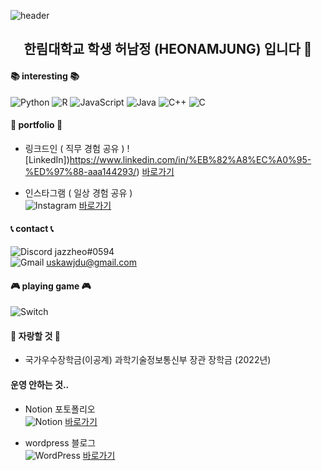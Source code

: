 
![header](https://capsule-render.vercel.app/api?type=waving&color=timeGradient&height=200&section=header&text=허남정's%20GitHub&fontSize=50&fontColor=black)


<h2 align="center"> 한림대학교 학생 허남정 (HEONAMJUNG) 입니다 👋</h2>


#### <b>📚 interesting  📚 </b>  
![Python](https://img.shields.io/badge/python-3670A0?style=for-the-badge&logo=python&logoColor=ffdd54)
![R](https://img.shields.io/badge/r-%23276DC3.svg?style=for-the-badge&logo=r&logoColor=white)
![JavaScript](https://img.shields.io/badge/javascript-%23323330.svg?style=for-the-badge&logo=javascript&logoColor=%23F7DF1E)
![Java](https://img.shields.io/badge/java-%23ED8B00.svg?style=for-the-badge&logo=openjdk&logoColor=white)
![C++](https://img.shields.io/badge/c++-%2300599C.svg?style=for-the-badge&logo=c%2B%2B&logoColor=white)
![C](https://img.shields.io/badge/c-%2300599C.svg?style=for-the-badge&logo=c&logoColor=white)
  
  
#### <b>🏸 portfolio 🏸 </b> 

- 링크드인 ( 직무 경험 공유 )
 ![LinkedIn])https://www.linkedin.com/in/%EB%82%A8%EC%A0%95-%ED%97%88-aaa144293/) [바로가기](https://www.instagram.com/namjeong.h/)

- 인스타그램 ( 일상 경험 공유 )  
![Instagram](https://img.shields.io/badge/Instagram-%23E4405F.svg?style=for-the-badge&logo=Instagram&logoColor=white) [바로가기](https://www.instagram.com/namjeong.h/)
  
#### <b>📞 contact 📞 </b> 
![Discord](https://img.shields.io/badge/Discord-%235865F2.svg?style=for-the-badge&logo=discord&logoColor=white) jazzheo#0594  
![Gmail](https://img.shields.io/badge/Gmail-D14836?style=for-the-badge&logo=gmail&logoColor=white) uskawjdu@gmail.com


#### <b>🎮 playing game 🎮 </b> 
![Switch](https://img.shields.io/badge/Switch-E60012?style=for-the-badge&logo=nintendo-switch&logoColor=white)  

#### <b>💯 자랑할 것 💯 </b>
- 국가우수장학금(이공계) 과학기술정보통신부 장관 장학금 (2022년)

#### 운영 안하는 것..
- Notion 포토폴리오  
![Notion](https://img.shields.io/badge/Notion-%23000000.svg?style=for-the-badge&logo=notion&logoColor=white) [바로가기](https://clammy-market-92c.notion.site/HEONAMJUNG-932656fdeeab487faf82c5ab62d575ff)
  

- wordpress 블로그  
![WordPress](https://img.shields.io/badge/WordPress-%23117AC9.svg?style=for-the-badge&logo=WordPress&logoColor=white) [바로가기](http://namjung.blog/)

